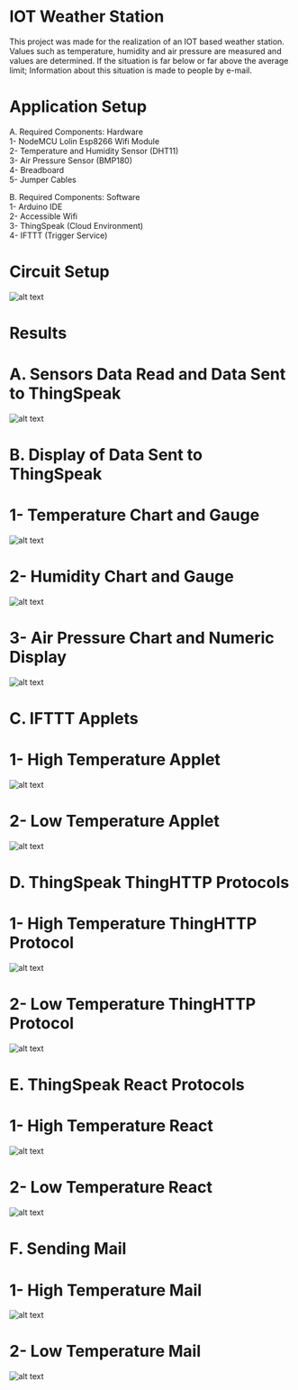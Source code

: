 # IOT Weather Station
This project was made for the realization of an IOT based weather station. Values such as temperature, humidity and air pressure are measured and values are determined. If the situation is far below or far above the average limit; Information about this situation is made to people by e-mail.

# Application Setup
A. Required Components: Hardware <br>
1- NodeMCU Lolin Esp8266 Wifi Module <br>
2- Temperature and Humidity Sensor (DHT11) <br>
3- Air Pressure Sensor (BMP180) <br>
4- Breadboard <br>
5- Jumper Cables <br>

B. Required Components: Software <br>
1- Arduino IDE <br>
2- Accessible Wifi <br>
3- ThingSpeak (Cloud Environment) <br>
4- IFTTT (Trigger Service) <br>

# Circuit Setup
![alt text](https://github.com/hrnbykbs/AllPictures/blob/main/IOTBasedWeatherStation/circuitSetupWeatherStation.png?raw=true)

# Results
# A. Sensors Data Read and Data Sent to ThingSpeak
![alt text](https://github.com/hrnbykbs/AllPictures/blob/main/IOTBasedWeatherStation/sensorDataReadAndDataSentToCloud.png?raw=true)

# B. Display of Data Sent to ThingSpeak
# 1- Temperature Chart and Gauge
![alt text](https://github.com/hrnbykbs/AllPictures/blob/main/IOTBasedWeatherStation/sicaklikverisi.png?raw=true)

# 2- Humidity Chart and Gauge
![alt text](https://github.com/hrnbykbs/AllPictures/blob/main/IOTBasedWeatherStation/nemverisi.png?raw=true)

# 3- Air Pressure Chart and Numeric Display
![alt text](https://github.com/hrnbykbs/AllPictures/blob/main/IOTBasedWeatherStation/basincverisi.png?raw=true)

# C. IFTTT Applets
# 1- High Temperature Applet
![alt text](https://github.com/hrnbykbs/AllPictures/blob/main/IOTBasedWeatherStation/highTemperatureApplet.png?raw=true)

# 2- Low Temperature Applet
![alt text](https://github.com/hrnbykbs/AllPictures/blob/main/IOTBasedWeatherStation/lowTemperatureApplet.png?raw=true)

# D. ThingSpeak ThingHTTP Protocols
# 1- High Temperature ThingHTTP Protocol
![alt text](https://github.com/hrnbykbs/AllPictures/blob/main/IOTBasedWeatherStation/highTemperatureThingHTTPProtocol.png?raw=true)

# 2- Low Temperature ThingHTTP Protocol
![alt text](https://github.com/hrnbykbs/AllPictures/blob/main/IOTBasedWeatherStation/lowTemperatureThingHTTPProtocol.png?raw=true)

# E. ThingSpeak React Protocols
# 1- High Temperature React
![alt text](https://github.com/hrnbykbs/AllPictures/blob/main/IOTBasedWeatherStation/highTemperatureReact.png?raw=true)

# 2- Low Temperature React
![alt text](https://github.com/hrnbykbs/AllPictures/blob/main/IOTBasedWeatherStation/lowTemperatureReact.png?raw=true)

# F. Sending Mail
# 1- High Temperature Mail
![alt text](https://github.com/hrnbykbs/AllPictures/blob/main/IOTBasedWeatherStation/highTemperatureMail.png?raw=true)

# 2- Low Temperature Mail
![alt text](https://github.com/hrnbykbs/AllPictures/blob/main/IOTBasedWeatherStation/lowTemperatureMail.png?raw=true)
